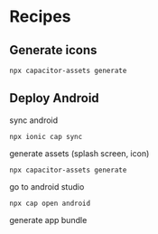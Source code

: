 # Recipes

## Generate icons

	npx capacitor-assets generate

## Deploy Android

sync android

	npx ionic cap sync

generate assets (splash screen, icon)

	npx capacitor-assets generate

go to android studio 

	npx cap open android
	
generate app bundle



